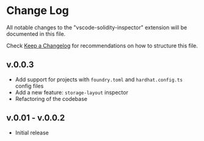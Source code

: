 # Change Log

All notable changes to the "vscode-solidity-inspector" extension will be documented in this file.

Check [Keep a Changelog](http://keepachangelog.com/) for recommendations on how to structure this file.

## v.0.0.3
- Add support for projects with `foundry.toml` and `hardhat.config.ts` config files
- Add a new feature: `storage-layout` inspector
- Refactoring of the codebase
  
## v.0.01 - v.0.0.2
- Initial release